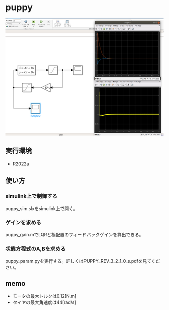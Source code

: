 # puppy
<img src="images/scope.png" width="680px">

## 実行環境
- R2022a

## 使い方
### simulink上で制御する
puppy_sim.slxをsimulink上で開く。
### ゲインを求める
puppy_gain.mでLQRと極配置のフィードバックゲインを算出できる。
### 状態方程式のA,Bを求める
puppy_param.pyを実行する。詳しくはPUPPY_REV_3_2_1_0_s.pdfを見てください。

## memo
- モータの最大トルクは0.12[N.m]
- タイヤの最大角速度は44[rad/s]
